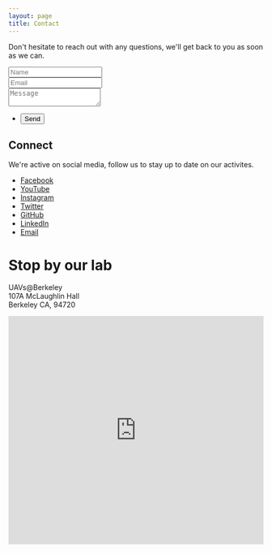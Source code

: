 ```yaml
---
layout: page
title: Contact
---
```


Don't hesitate to reach out with any questions, we'll get back to you as soon as we can.

<!-- Formspree contact form -->
<section>
	<form method="post" action="https://formspree.io/{{ site.email }}"
method="POST">
		<div class="field half first">
			<input type="text" name="name" id="name" placeholder="Name" />
		</div>
		<div class="field half">
			<input type="email" name="_replyto" id="email" placeholder="Email" />
		</div>
		<div class="field">
			<textarea name="message" id="message" placeholder="Message"></textarea>
		</div>
		<ul class="actions">
			<li>
				<input type="submit" value="Send" class="special" />
			</li>
		</ul>
	</form>
</section>

<!-- Social media links -->
<section>
	<h1>Connect</h1>
	<p>We're active on social media, follow us to stay up to date on our activites.</p>
	<ul class="icons">
		<li><a target="_blank" href="{{ site.facebook }}" class="icon style2 fa-facebook"><span class="label">Facebook</span></a></li>
		<li><a target="_blank" href="{{ site.youtube }}" class="icon style2 fa-youtube"><span class="label">YouTube</span></a></li>
		<li><a target="_blank" href="{{ site.instagram }}" class="icon style2 fa-instagram"><span class="label">Instagram</span></a></li>
		<li><a target="_blank" href="{{ site.twitter }}" class="icon style2 fa-twitter"><span class="label">Twitter</span></a></li>
		<li><a target="_blank" href="{{ site.github }}" class="icon style2 fa-github"><span class="label">GitHub</span></a></li>
		<li><a target="_blank" href="{{ site.linkedin }}" class="icon style2 fa-linkedin"><span class="label">LinkedIn</span></a></li>
		<li><a target="_blank" href="mailto:{{ site.email }}" class="icon style2 fa-envelope-o"><span class="label">Email</span></a></li>
	</ul>
</section>

<!-- Map to the lab -->
# Stop by our lab
UAVs@Berkeley  
107A McLaughlin Hall  
Berkeley CA, 94720

<div class="embed-wrapper">
	<div class="embed-responsive">
		<iframe src="https://www.google.com/maps/embed?pb=!1m14!1m8!1m3!1d12597.689975574556!2d-122.2589949!3d37.8738011!3m2!1i1024!2i768!4f13.1!3m3!1m2!1s0x0%3A0xcc2a0692c2315d3f!2sMcLaughlin+Hall!5e0!3m2!1sen!2sus!4v1527066365615" width="100%" height="450" frameborder="0" style="border:0" allowfullscreen></iframe>
	</div>
</div>

